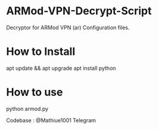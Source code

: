 # ARMod-VPN-Decrypt-Script
 Decryptor for ARMod VPN (ar) Configuration files.

# How to Install

apt update && apt upgrade
apt install python

# How to use

python armod.py









Codebase : @Mathiue1001 Telegram
